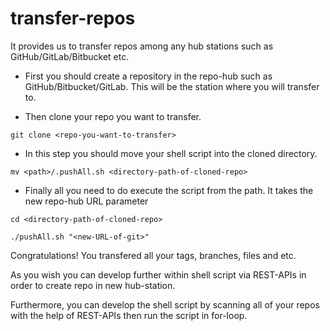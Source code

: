 # transfer-repos
It provides us to transfer repos among any hub stations such as GitHub/GitLab/Bitbucket etc.

* First you should create a repository in the repo-hub such as GitHub/Bitbucket/GitLab. This will be the station where you will transfer to.

* Then clone your repo you want to transfer.

`git clone <repo-you-want-to-transfer>`

* In this step you should move your shell script into the cloned directory.

`mv <path>/.pushAll.sh <directory-path-of-cloned-repo>`

* Finally all you need to do execute the script from the path. It takes the new repo-hub URL parameter 

`cd <directory-path-of-cloned-repo>`

`./pushAll.sh "<new-URL-of-git>"`

Congratulations! You transfered all your tags, branches, files and etc.

As you wish you can develop further within shell script via REST-APIs in order to create repo in new hub-station.

Furthermore, you can develop the shell script by scanning all of your repos with the help of REST-APIs then run the script in for-loop.








